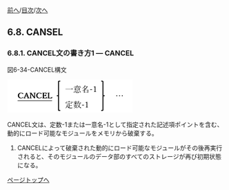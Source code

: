 <!--navi start1-->
[前へ](6-7.md)/[目次](https://momo2584.github.io/opensourcecobol.github.io/markdown/TOC.html)/[次へ](6-8-2.md)
<!--navi end1-->
## 6.8. CANSEL

### 6.8.1. CANCEL文の書き方1 ― CANCEL

図6-34-CANCEL構文

![alt text](Image/6-34.png)

CANCEL文は、定数-1または一意名-1として指定された記述項ポイントを含む、動的にロード可能なモジュールをメモリから破棄する。

1. CANCELによって破棄された動的にロード可能なモジュールがその後再実行されると、そのモジュールのデータ部のすべてのストレージが再び初期状態になる。

<!--navi start2-->

[ページトップへ](6-8-1.md)
<!--navi end2-->
